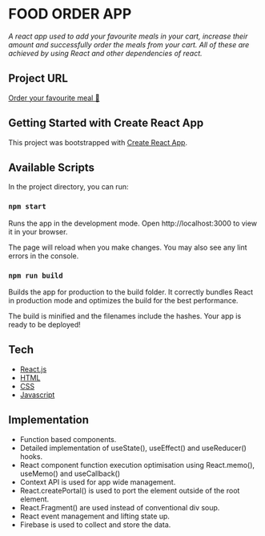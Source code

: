 # FOOD ORDER APP

_A react app used to add your favourite meals in your cart, increase their amount and successfully order the meals from your cart. All of these are achieved by using React and other dependencies of react._

## Project URL

[Order your favourite meal 🍕](https://you-order-food.netlify.app/)

## Getting Started with Create React App

This project was bootstrapped with [Create React App](https://github.com/facebook/create-react-app).

## Available Scripts

In the project directory, you can run:

### `npm start`

Runs the app in the development mode.
Open http://localhost:3000 to view it in your browser.

The page will reload when you make changes.
You may also see any lint errors in the console.

### `npm run build`

Builds the app for production to the build folder.
It correctly bundles React in production mode and optimizes the build for the best performance.

The build is minified and the filenames include the hashes.
Your app is ready to be deployed!

## Tech

- [React.js](https://reactjs.org/)
- [HTML](https://developer.mozilla.org/en-US/docs/Web/HTML)
- [CSS](https://developer.mozilla.org/en-US/docs/Web/CSS)
- [Javascript](https://developer.mozilla.org/en-US/docs/Web/JavaScript)

## Implementation

- Function based components.
- Detailed implementation of useState(), useEffect() and useReducer() hooks.
- React component function execution optimisation using React.memo(), useMemo() and
  useCallback()
- Context API is used for app wide management.
- React.createPortal() is used to port the element outside of the root element.
- React.Fragment() are used instead of conventional div soup.
- React event management and lifting state up.
- Firebase is used to collect and store the data.
